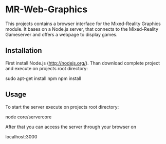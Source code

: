 MR-Web-Graphics
===============
This projects contains a browser interface for the Mixed-Reality Graphics module.
It bases on a Node.js server, that connects to the Mixed-Reality Gameserver and offers a webpage to display games.

Installation
------------
First install Node.js (http://nodejs.org/).
Than download complete project and execute on projects root directory:

sudo apt-get install npm
npm install


Usage
-----
To start the server execute on projects root directory:

node core/servercore

After that you can access the server through your browser on

localhost:3000
